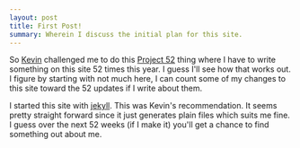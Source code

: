 ```yaml
---
layout: post
title: First Post!
summary: Wherein I discuss the initial plan for this site.
---
```


So [Kevin](http://yinkei.com) challenged me to do this [Project 52](http://project52.info) thing where I have to write something on this site 52 times this year.  I guess I'll see how that works out.  I figure by starting with not much here, I can count some of my changes to this site toward the 52 updates if I write about them.

I started this site with [jekyll](http://github.com/mojombo/jekyll).  This was Kevin's recommendation.  It seems pretty straight forward since it just generates plain files which suits me fine.  I guess over the next 52 weeks (if I make it) you'll get a chance to find something out about me.
